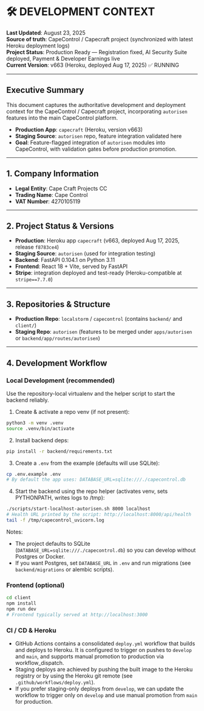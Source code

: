 # 🛠 DEVELOPMENT CONTEXT

**Last Updated**: August 23, 2025  
**Source of truth**: CapeControl / Capecraft project (synchronized with latest Heroku deployment logs)  
**Project Status**: Production Ready — Registration fixed, AI Security Suite deployed, Payment & Developer Earnings live  
**Current Version**: v663 (Heroku, deployed Aug 17, 2025) ✅ RUNNING

---

## Executive Summary

This document captures the authoritative development and deployment context for the CapeControl / Capecraft project, incorporating `autorisen` features into the main CapeControl platform.

- **Production App**: `capecraft` (Heroku, version v663)
- **Staging Source**: `autorisen` repo, feature integration validated here
- **Goal**: Feature-flagged integration of `autorisen` modules into CapeControl, with validation gates before production promotion.

---

## 1. Company Information

- **Legal Entity**: Cape Craft Projects CC
- **Trading Name**: Cape Control
- **VAT Number**: 4270105119

---

## 2. Project Status & Versions

- **Production**: Heroku app `capecraft` (v663, deployed Aug 17, 2025, release `f8783ce4`)
- **Staging Source**: `autorisen` (used for integration testing)
- **Backend**: FastAPI 0.104.1 on Python 3.11
- **Frontend**: React 18 + Vite, served by FastAPI
- **Stripe**: integration deployed and test-ready (Heroku-compatible at `stripe==7.7.0`)

---

## 3. Repositories & Structure

- **Production Repo**: `localstorm` / `capecontrol` (contains `backend/` and `client/`)
- **Staging Repo**: `autorisen` (features to be merged under `apps/autorisen` or `backend/app/routes/autorisen`)

---

## 4. Development Workflow

### Local Development (recommended)

Use the repository-local virtualenv and the helper script to start the backend reliably.

1. Create & activate a repo venv (if not present):

```bash
python3 -m venv .venv
source .venv/bin/activate
```

2. Install backend deps:

```bash
pip install -r backend/requirements.txt
```

3. Create a `.env` from the example (defaults will use SQLite):

```bash
cp .env.example .env
# By default the app uses: DATABASE_URL=sqlite:///./capecontrol.db
```

4. Start the backend using the repo helper (activates venv, sets PYTHONPATH, writes logs to /tmp):

```bash
./scripts/start-localhost-autorisen.sh 8000 localhost
# Health URL printed by the script: http://localhost:8000/api/health
tail -f /tmp/capecontrol_uvicorn.log
```

Notes:

- The project defaults to SQLite (`DATABASE_URL=sqlite:///./capecontrol.db`) so you can develop without Postgres or Docker.
- If you want Postgres, set `DATABASE_URL` in `.env` and run migrations (see `backend/migrations` or alembic scripts).

### Frontend (optional)

```bash
cd client
npm install
npm run dev
# Frontend typically served at http://localhost:3000
```

### CI / CD & Heroku

- GitHub Actions contains a consolidated `deploy.yml` workflow that builds and deploys to Heroku. It is configured to trigger on pushes to `develop` and `main`, and supports manual promotion to production via workflow_dispatch.
- Staging deploys are achieved by pushing the built image to the Heroku registry or by using the Heroku git remote (see `.github/workflows/deploy.yml`).
- If you prefer staging-only deploys from `develop`, we can update the workflow to trigger only on `develop` and use manual promotion from `main` for production.
